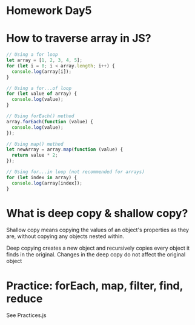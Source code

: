 # Homework Day5

# How to traverse array in JS?

```jsx
// Using a for loop
let array = [1, 2, 3, 4, 5];
for (let i = 0; i < array.length; i++) {
  console.log(array[i]);
}

// Using a for...of loop
for (let value of array) {
  console.log(value);
}

// Using forEach() method
array.forEach(function (value) {
  console.log(value);
});

// Using map() method
let newArray = array.map(function (value) {
  return value * 2;
});

// Using for...in loop (not recommended for arrays)
for (let index in array) {
  console.log(array[index]);
}
```

# What is deep copy & shallow copy?

Shallow copy means copying the values of an object's properties as they are, without copying any objects nested within.

Deep copying creates a new object and recursively copies every object it finds in the original. Changes in the deep copy do not affect the original object

# Practice: forEach, map, filter, find, reduce

See Practices.js